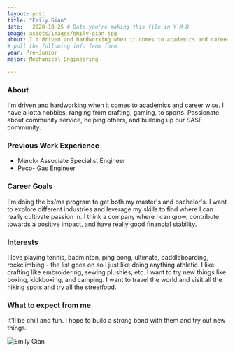 ```yaml
---
layout: post
title: "Emily Gian"
date:   2020-10-25 # Date you're making this file in Y-M-D
image: assets/images/emily-gian.jpg 
about: I'm driven and hardworking when it comes to academics and career wise. I have a lotta hobbies, ranging from crafting, gaming, to sports. Passionate about community service, helping others, and building up our SASE community. # "Briefly describe yourself"
# pull the following info from form
year: Pre-Junior 
major: Mechanical Engineering 

---
```


### About

I'm driven and hardworking when it comes to academics and career wise. I have a lotta hobbies, ranging from crafting, gaming, to sports. Passionate about community service, helping others, and building up our SASE community. 

### Previous Work Experience
- Merck- Associate Specialist Engineer
- Peco- Gas Engineer

### Career Goals

I'm doing the bs/ms program to get both my master's and bachelor's. I want to explore different industries and leverage my skills to find where I can really cultivate passion in. I think a company where I can grow, contribute towards a positive impact, and have really good financial stability.

### Interests

I love playing tennis, badminton, ping pong, ultimate, paddleboarding, rockclimbing - the list goes on so I just like doing anything athletic. I like crafting like embroidering, sewing plushies, etc. I want to try new things like boxing, kickboxing, and camping. I want to travel the world and visit all the hiking spots and try all the streetfood.

### What to expect from me

It'll be chill and fun. I hope to build a strong bond with them and try out new things. 

<div class="text-center my-5">
    <img src="{{ "assets/images/emily-gian.jpg" | absolute_url }}" alt="Emily Gian" class="rounded post-img" />
</div>